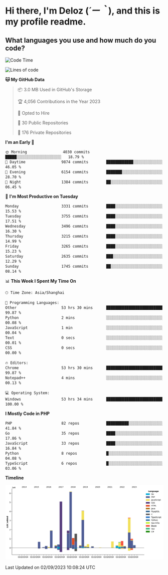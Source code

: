 # **Hi there, I'm Deloz (*´ー｀*), and this is my profile readme.**

## **What languages you use and how much do you code?**

<!--START_SECTION:waka-->
![Code Time](http://img.shields.io/badge/Code%20Time-2%2C286%20hrs%2017%20mins-blue)

![Lines of code](https://img.shields.io/badge/From%20Hello%20World%20I%27ve%20Written-31.5%20million%20lines%20of%20code-blue)

**🐱 My GitHub Data** 

> 📦 3.0 MB Used in GitHub's Storage 
 > 
> 🏆 4,056 Contributions in the Year 2023
 > 
> 💼 Opted to Hire
 > 
> 📜 30 Public Repositories 
 > 
> 🔑 176 Private Repositories 
 > 
**I'm an Early 🐤** 

```text
🌞 Morning                4030 commits        █████░░░░░░░░░░░░░░░░░░░░   18.79 % 
🌆 Daytime                9874 commits        ████████████░░░░░░░░░░░░░   46.05 % 
🌃 Evening                6154 commits        ███████░░░░░░░░░░░░░░░░░░   28.70 % 
🌙 Night                  1384 commits        ██░░░░░░░░░░░░░░░░░░░░░░░   06.45 % 
```
📅 **I'm Most Productive on Tuesday** 

```text
Monday                   3331 commits        ████░░░░░░░░░░░░░░░░░░░░░   15.53 % 
Tuesday                  3755 commits        ████░░░░░░░░░░░░░░░░░░░░░   17.51 % 
Wednesday                3496 commits        ████░░░░░░░░░░░░░░░░░░░░░   16.30 % 
Thursday                 3215 commits        ████░░░░░░░░░░░░░░░░░░░░░   14.99 % 
Friday                   3265 commits        ████░░░░░░░░░░░░░░░░░░░░░   15.23 % 
Saturday                 2635 commits        ███░░░░░░░░░░░░░░░░░░░░░░   12.29 % 
Sunday                   1745 commits        ██░░░░░░░░░░░░░░░░░░░░░░░   08.14 % 
```


📊 **This Week I Spent My Time On** 

```text
🕑︎ Time Zone: Asia/Shanghai

💬 Programming Languages: 
Other                    53 hrs 30 mins      █████████████████████████   99.87 % 
Python                   2 mins              ░░░░░░░░░░░░░░░░░░░░░░░░░   00.08 % 
JavaScript               1 min               ░░░░░░░░░░░░░░░░░░░░░░░░░   00.04 % 
Text                     0 secs              ░░░░░░░░░░░░░░░░░░░░░░░░░   00.01 % 
CSS                      0 secs              ░░░░░░░░░░░░░░░░░░░░░░░░░   00.00 % 

🔥 Editors: 
Chrome                   53 hrs 30 mins      █████████████████████████   99.87 % 
Notepad++                4 mins              ░░░░░░░░░░░░░░░░░░░░░░░░░   00.13 % 

💻 Operating System: 
Windows                  53 hrs 34 mins      █████████████████████████   100.00 % 
```

**I Mostly Code in PHP** 

```text
PHP                      82 repos            ██████████░░░░░░░░░░░░░░░   41.84 % 
Go                       35 repos            ████░░░░░░░░░░░░░░░░░░░░░   17.86 % 
JavaScript               33 repos            ████░░░░░░░░░░░░░░░░░░░░░   16.84 % 
Python                   8 repos             █░░░░░░░░░░░░░░░░░░░░░░░░   04.08 % 
TypeScript               6 repos             █░░░░░░░░░░░░░░░░░░░░░░░░   03.06 % 
```



**Timeline**

![Lines of Code chart](https://raw.githubusercontent.com/deloz/deloz/main/assets/bar_graph.png)


 Last Updated on 02/09/2023 10:08:24 UTC
<!--END_SECTION:waka-->
